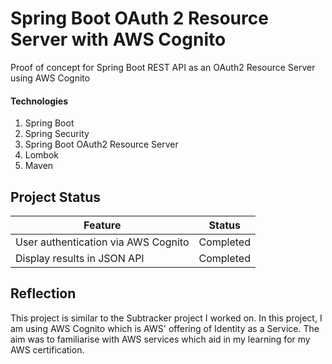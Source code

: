 # Spring Boot OAuth 2 Resource Server with AWS Cognito
Proof of concept for Spring Boot REST API as an OAuth2 Resource Server using AWS Cognito

#### Technologies
1. Spring Boot 
2. Spring Security
3. Spring Boot OAuth2 Resource Server
4. Lombok
5. Maven


## Project Status

|Feature|Status  |
|--|--|
|User authentication via AWS Cognito|Completed  |
|Display results in JSON API| Completed

## Reflection

This project is similar to the Subtracker project I worked on. In this project, I am using AWS Cognito which is AWS' offering of Identity as a Service. The aim was to familiarise with AWS services which aid in my learning for my AWS certification.
